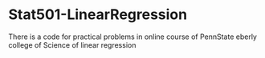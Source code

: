 # Stat501-LinearRegression
There is a code for practical problems in online course of PennState eberly college of Science of linear regression
